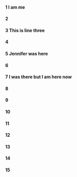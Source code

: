 #### 1 I am me
#### 2
#### 3 This is line three
#### 4
#### 5 Jennifer was here 
#### 6
#### 7 I was there but I am here now
#### 8
#### 9
#### 10
#### 11
#### 12
#### 13
#### 14
#### 15